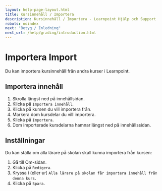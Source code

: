 ```yaml
---
layout: help-page-layout.html
title: Kursinnehåll / Importera
description: Kursinnehåll / Importera - Learnpoint Hjälp och Support
robots: noindex
next: "Betyg / Inledning"
next_url: /help/grading/introduction.html
---
```


<h1>
    <span lang="sv">Importera</span>
    <span lang="en">Import</span>
</h1>

<!-- only-in-swedish.html -->

Du kan importera kursinnehåll från andra kurser i Learnpoint.


## Importera innehåll

1. Skrolla längst ned på innehållsidan.
2. Klicka på `Importera innehåll`.
3. Klicka på kursen du vill importera från.
4. Markera dom kursdelar du vill importera.
5. Klicka på `Importera`.
6. Dom importerade kursdelarna hamnar längst ned på innehållssidan.

<!-- desktop-recording.html, { src: "_assets/import-course-content.mp4", alt: "Importera innehåll", theme: "light" } -->


## Inställningar

Du kan ställa om alla lärare på skolan skall kunna importera från kursen:

1. Gå till Om-sidan.
2. Klicka på `Redigera`.
3. Kryssa i (eller ur) `Alla lärare på skolan får importera innehåll från denna kurs`.
4. Klicka på `Spara`.
